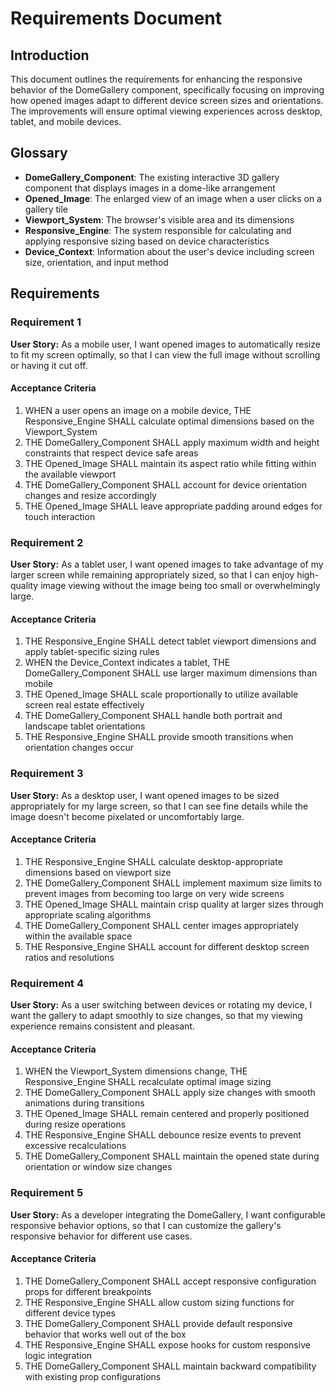 # Requirements Document

## Introduction

This document outlines the requirements for enhancing the responsive behavior of the DomeGallery component, specifically focusing on improving how opened images adapt to different device screen sizes and orientations. The improvements will ensure optimal viewing experiences across desktop, tablet, and mobile devices.

## Glossary

- **DomeGallery_Component**: The existing interactive 3D gallery component that displays images in a dome-like arrangement
- **Opened_Image**: The enlarged view of an image when a user clicks on a gallery tile
- **Viewport_System**: The browser's visible area and its dimensions
- **Responsive_Engine**: The system responsible for calculating and applying responsive sizing based on device characteristics
- **Device_Context**: Information about the user's device including screen size, orientation, and input method

## Requirements

### Requirement 1

**User Story:** As a mobile user, I want opened images to automatically resize to fit my screen optimally, so that I can view the full image without scrolling or having it cut off.

#### Acceptance Criteria

1. WHEN a user opens an image on a mobile device, THE Responsive_Engine SHALL calculate optimal dimensions based on the Viewport_System
2. THE DomeGallery_Component SHALL apply maximum width and height constraints that respect device safe areas
3. THE Opened_Image SHALL maintain its aspect ratio while fitting within the available viewport
4. THE DomeGallery_Component SHALL account for device orientation changes and resize accordingly
5. THE Opened_Image SHALL leave appropriate padding around edges for touch interaction

### Requirement 2

**User Story:** As a tablet user, I want opened images to take advantage of my larger screen while remaining appropriately sized, so that I can enjoy high-quality image viewing without the image being too small or overwhelmingly large.

#### Acceptance Criteria

1. THE Responsive_Engine SHALL detect tablet viewport dimensions and apply tablet-specific sizing rules
2. WHEN the Device_Context indicates a tablet, THE DomeGallery_Component SHALL use larger maximum dimensions than mobile
3. THE Opened_Image SHALL scale proportionally to utilize available screen real estate effectively
4. THE DomeGallery_Component SHALL handle both portrait and landscape tablet orientations
5. THE Responsive_Engine SHALL provide smooth transitions when orientation changes occur

### Requirement 3

**User Story:** As a desktop user, I want opened images to be sized appropriately for my large screen, so that I can see fine details while the image doesn't become pixelated or uncomfortably large.

#### Acceptance Criteria

1. THE Responsive_Engine SHALL calculate desktop-appropriate dimensions based on viewport size
2. THE DomeGallery_Component SHALL implement maximum size limits to prevent images from becoming too large on very wide screens
3. THE Opened_Image SHALL maintain crisp quality at larger sizes through appropriate scaling algorithms
4. THE DomeGallery_Component SHALL center images appropriately within the available space
5. THE Responsive_Engine SHALL account for different desktop screen ratios and resolutions

### Requirement 4

**User Story:** As a user switching between devices or rotating my device, I want the gallery to adapt smoothly to size changes, so that my viewing experience remains consistent and pleasant.

#### Acceptance Criteria

1. WHEN the Viewport_System dimensions change, THE Responsive_Engine SHALL recalculate optimal image sizing
2. THE DomeGallery_Component SHALL apply size changes with smooth animations during transitions
3. THE Opened_Image SHALL remain centered and properly positioned during resize operations
4. THE Responsive_Engine SHALL debounce resize events to prevent excessive recalculations
5. THE DomeGallery_Component SHALL maintain the opened state during orientation or window size changes

### Requirement 5

**User Story:** As a developer integrating the DomeGallery, I want configurable responsive behavior options, so that I can customize the gallery's responsive behavior for different use cases.

#### Acceptance Criteria

1. THE DomeGallery_Component SHALL accept responsive configuration props for different breakpoints
2. THE Responsive_Engine SHALL allow custom sizing functions for different device types
3. THE DomeGallery_Component SHALL provide default responsive behavior that works well out of the box
4. THE Responsive_Engine SHALL expose hooks for custom responsive logic integration
5. THE DomeGallery_Component SHALL maintain backward compatibility with existing prop configurations